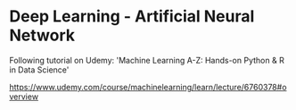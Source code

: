 
# Deep Learning - Artificial Neural Network

Following tutorial on Udemy: 'Machine Learning A-Z: Hands-on Python & R in Data Science'


https://www.udemy.com/course/machinelearning/learn/lecture/6760378#overview


